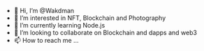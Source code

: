 - 👋 Hi, I’m @Wakdman
- 👀 I’m interested in NFT, Blockchain and Photography
- 🌱 I’m currently learning Node.js 
- 💞️ I’m looking to collaborate on Blockchain and dapps and web3
- 📫 How to reach me ...

<!---
Wakdman/Wakdman is a ✨ special ✨ repository because its `README.md` (this file) appears on your GitHub profile.
You can click the Preview link to take a look at your changes.
--->
